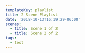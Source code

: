 ```yaml
---
templateKey: playlist
title: 2 Scene Playlist
date: '2018-10-13T16:19:29-06:00'
scenes:
  - title: Scene 1 of 2
  - title: Scene 2 of 2
tags:
  - test
---
```


